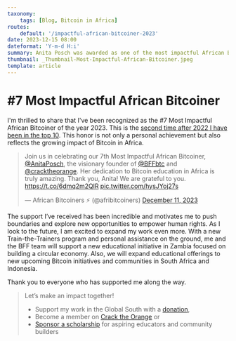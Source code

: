 ```yaml
---
taxonomy:
    tags: [Blog, Bitcoin in Africa]
routes:
    default: '/impactful-african-bitcoiner-2023'
date: 2023-12-15 08:00
dateformat: 'Y-m-d H:i'
summary: Anita Posch was awarded as one of the most impactful African Bitcoiners of the year 2023.
thumbnail: _Thumbnail-Most-Impactful-African-Bitcoiner.jpeg
template: article 
---
```


# #7 Most Impactful African Bitcoiner

I'm thrilled to share that I've been recognized as the #7 Most Impactful African Bitcoiner of the year 2023. This is the [second time after 2022 I have been in the top 10](https://anitaposch.com/impactful-african-bitcoiner-22). This honor is not only a personal achievement but also reflects the growing impact of Bitcoin in Africa. 

<blockquote class="twitter-tweet"><p lang="en" dir="ltr">Join us in celebrating our 7th Most Impactful African Bitcoiner, <a href="https://twitter.com/AnitaPosch?ref_src=twsrc%5Etfw">@AnitaPosch</a>, the visionary founder of <a href="https://twitter.com/BFFbtc?ref_src=twsrc%5Etfw">@BFFbtc</a> and <a href="https://twitter.com/cracktheorange?ref_src=twsrc%5Etfw">@cracktheorange</a>. Her dedication to Bitcoin education in Africa is truly amazing. Thank you, Anita! We are grateful to you. <a href="https://t.co/6dmq2m2QlR">https://t.co/6dmq2m2QlR</a> <a href="https://t.co/hysJYoj27s">pic.twitter.com/hysJYoj27s</a></p>&mdash; African Bitcoiners ⚡ (@afribitcoiners) <a href="https://twitter.com/afribitcoiners/status/1734183773397283176?ref_src=twsrc%5Etfw">December 11, 2023</a></blockquote> <script async src="https://platform.twitter.com/widgets.js" charset="utf-8"></script>

The support I’ve received has been incredible and motivates me to push boundaries and explore new opportunities to empower human rights. As I look to the future, I am excited to expand my work even more. With a new Train-the-Trainers program and personal assistance on the ground, me and the BFF team will support a new educational initiative in Zambia focused on building a circular economy. Also, we will expand educational offerings to new upcoming Bitcoin initiatives and communities in South Africa and Indonesia. 

Thank you to everyone who has supported me along the way.

> Let’s make an impact together! 
> * Support my work in the Global South with a [donation](https://anitaposch.com/donate),
> * Become a member on [Crack the Orange](https://my.cracktheorange.com/memberships/) or
> * [Sponsor a scholarship](https://my.cracktheorange.com/scholarship/) for aspiring educators and community builders 

